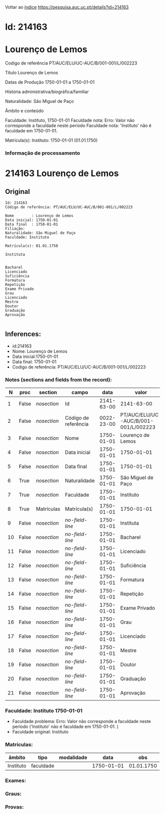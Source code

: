 
Voltar ao [índice](00%20Lista.md)
https://pesquisa.auc.uc.pt/details?id=214163

# Id: 214163
# Lourenço de Lemos

Codigo de referência
PT/AUC/ELU/UC-AUC/B/001-001/L/002223

Título
Lourenço de Lemos

Datas de Produção
1750-01-01 a 1750-01-01

História administrativa/biográfica/familiar

Naturalidade: São Miguel de Paço


Âmbito e conteúdo

Faculdade: Instituto, 1750-01-01 
Faculdade nota: Erro: Valor não corresponde a faculdade neste período
Faculdade nota: 'Instituto' não é faculdade em 1750-01-01.  

Matrícula(s):
Instituto: 1750-01-01 (01.01.1750)


### Informação de processamento
# 214163 Lourenço de Lemos

## Original
```
Id: 214163
Código de referência: PT/AUC/ELU/UC-AUC/B/001-001/L/002223

Nome        : Lourenço de Lemos
Data inicial: 1750-01-01
Data final  : 1750-01-01
Filiação: 
Naturalidade: São Miguel de Paço
Faculdade: Instituto

Matrícula(s): 01.01.1750

Instituta 


Bacharel 
Licenciado 
Suficiência 
Formatura 
Repetição 
Exame Privado 
Grau
Licenciado 
Mestre 
Doutor 
Graduação 
Aprovação 


```
## Inferences:
* id:214163
* Nome: Lourenço de Lemos
* Data inicial:1750-01-01
* Data final: 1750-01-01
* Codigo de referência: PT/AUC/ELU/UC-AUC/B/001-001/L/002223

### Notes (sections and fields from the record):
|N   |proc   |section      |campo                 |data        |valor                                 |obs         |
|----|-------|-------------|----------------------|------------|--------------------------------------|------------|
|1   |False  |*nosection*  |Id                    |2141-63-00  |2141-63-00                            |214163      |
|2   |False  |*nosection*  |Código de referência  |0022-23-00  |PT/AUC/ELU/UC-AUC/B/001-001/L/002223  |            |
|3   |False  |*nosection*  |Nome                  |1750-01-01  |Lourenço de Lemos                     |            |
|4   |False  |*nosection*  |Data inicial          |1750-01-01  |1750-01-01                            |1750-01-01  |
|5   |False  |*nosection*  |Data final            |1750-01-01  |1750-01-01                            |1750-01-01  |
|6   |True   |*nosection*  |Naturalidade          |1750-01-01  |São Miguel de Paço                    |            |
|7   |True   |*nosection*  |Faculdade             |1750-01-01  |Instituto                             |            |
|8   |True   |Matrículas   |Matrícula(s)          |1750-01-01  |1750-01-01                            |01.01.1750  |
|9   |False  |*nosection*  |*no-field-line*       |1750-01-01  |Instituta                             |            |
|10  |False  |*nosection*  |*no-field-line*       |1750-01-01  |Bacharel                              |            |
|11  |False  |*nosection*  |*no-field-line*       |1750-01-01  |Licenciado                            |            |
|12  |False  |*nosection*  |*no-field-line*       |1750-01-01  |Suficiência                           |            |
|13  |False  |*nosection*  |*no-field-line*       |1750-01-01  |Formatura                             |            |
|14  |False  |*nosection*  |*no-field-line*       |1750-01-01  |Repetição                             |            |
|15  |False  |*nosection*  |*no-field-line*       |1750-01-01  |Exame Privado                         |            |
|16  |False  |*nosection*  |*no-field-line*       |1750-01-01  |Grau                                  |            |
|17  |False  |*nosection*  |*no-field-line*       |1750-01-01  |Licenciado                            |            |
|18  |False  |*nosection*  |*no-field-line*       |1750-01-01  |Mestre                                |            |
|19  |False  |*nosection*  |*no-field-line*       |1750-01-01  |Doutor                                |            |
|20  |False  |*nosection*  |*no-field-line*       |1750-01-01  |Graduação                             |            |
|21  |False  |*nosection*  |*no-field-line*       |1750-01-01  |Aprovação                             |            |
### Faculdade: Instituto 1750-01-01 
* Faculdade problema: Erro: Valor não corresponde a faculdade neste período ('Instituto' não é faculdade em 1750-01-01.  )
* Faculdade original: Instituto

### Matrículas:
|âmbito     |tipo       |modalidade|data        |obs         |
|-----------|-----------|----------|------------|------------|
|Instituto  |faculdade  |          |1750-01-01  |01.01.1750  |

### Exames:

### Graus:

### Provas:


